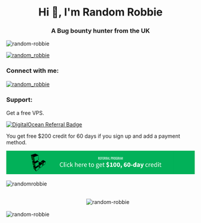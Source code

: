 <h1 align="center">Hi 👋, I'm Random Robbie</h1>
<h3 align="center">A Bug bounty hunter from the UK</h3>

<p align="left"> <img src="https://komarev.com/ghpvc/?username=random-robbie&label=Profile%20views&color=0e75b6&style=flat" alt="random-robbie" /> </p>


<p align="left"> <a href="https://bsky.app/profile/what-security.co.uk" target="blank"><img src="https://img.shields.io/twitter/follow/random_robbie?logo=twitter&style=for-the-badge" alt="random_robbie" /></a> </p>

<h3 align="left">Connect with me:</h3>
<p align="left">
<a href="https://twitter.com/random_robbie" target="blank"><img align="center" src="https://raw.githubusercontent.com/rahuldkjain/github-profile-readme-generator/master/src/images/icons/Social/twitter.svg" alt="random_robbie" height="30" width="40" /></a>
</p>


<h3 align="left">Support:</h3>

Get a free VPS.

[![DigitalOcean Referral Badge](https://web-platforms.sfo2.cdn.digitaloceanspaces.com/WWW/Badge%203.svg)](https://www.digitalocean.com/?refcode=e22bbff5f6f1&utm_campaign=Referral_Invite&utm_medium=Referral_Program&utm_source=badge)

You get free $200 credit for 60 days if you sign up and add a payment method.


[![Linode Referral Badge](https://github.com/pry0cc/axiom/blob/3e8dca3d58a02dc71778492a1fe077e769f93edd/screenshots/Referrals/Linode-referral.png)](https://www.linode.com/lp/refer/?r=f359e3680225dbea12417cec5cb672686febc053)



<p><a href="https://www.buymeacoffee.com/randomrobbie"> <img align="left" src="https://cdn.buymeacoffee.com/buttons/v2/default-yellow.png" height="50" width="210" alt="randomrobbie" /></a></p><br><br>

<p>&nbsp;<img align="center" src="https://github-readme-stats.vercel.app/api?username=random-robbie&show_icons=true&locale=en" alt="random-robbie" /></p>

<p><img align="center" src="https://github-readme-streak-stats.herokuapp.com/?user=random-robbie&" alt="random-robbie" /></p>
